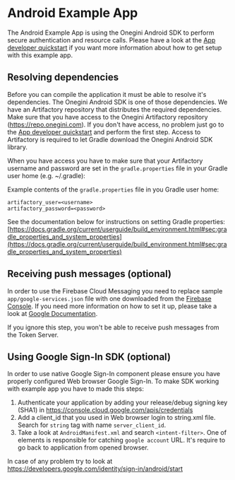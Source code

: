 # Android Example App

The Android Example App is using the Onegini Android SDK to perform secure authentication and resource calls. Please have a look at the
[App developer quickstart](https://docs.onegini.com/app-developer-quickstart.html) if you want more information about how to get setup with this 
example app.

## Resolving dependencies

Before you can compile the application it must be able to resolve it's dependencies. The Onegini Android SDK is one of those dependencies. We have an 
Artifactory repository that distributes the required dependencies. Make sure that you have access to the Onegini Artifactory repository (https://repo.onegini.com).
If you don't have access, no problem just go to the [App developer quickstart](https://docs.onegini.com/app-developer-quickstart.html#step1) and perform the 
first step. Access to Artifactory is required to let Gradle download the Onegini Android SDK library.

When you have access you have to make sure that your Artifactory username and password are set in the `gradle.properties` file in your Gradle user home 
(e.g. ~/.gradle):

Example contents of the `gradle.properties` file in you Gradle user home:
```
artifactory_user=<username>
artifactory_password=<password>
```

See the documentation below for instructions on setting Gradle properties:
[https://docs.gradle.org/current/userguide/build_environment.html#sec:gradle_properties_and_system_properties](https://docs.gradle.org/current/userguide/build_environment.html#sec:gradle_properties_and_system_properties)

## Receiving push messages (optional)

In order to use the Firebase Cloud Messaging you need to replace sample `app/google-services.json` file with one downloaded from 
the [Firebase Console](https://console.firebase.google.com/). If you need more information on how to set it up, please take a look at 
[Google Documentation](https://firebase.google.com/docs/android/setup#manually_add_firebase). 

If you ignore this step, you won't be able to receive push messages from the Token Server.

## Using Google Sign-In SDK (optional)

In order to use native Google Sign-In component please ensure you have properly configured Web browser Google Sign-In.
To make SDK working with example app you have to made this steps:
1. Authenticate your application by adding your release/debug signing key (SHA1) in https://console.cloud.google.com/apis/credentials
2. Add a client_id that you used in Web browser login to string.xml file. Search for `string` tag with name `server_client_id`.
3. Take a look at `AndroidManifest.xml` and search `<intent-filter>`. One of elements is responsible for catching `google account` URL. It's require to go back to application from opened browser.

In case of any problem try to look at https://developers.google.com/identity/sign-in/android/start

